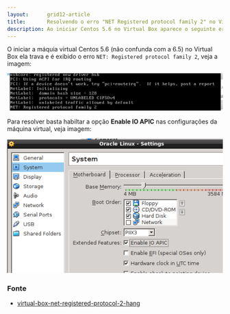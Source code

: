 ```yaml
---
layout:      grid12-article
title:       Resolvendo o erro "NET Registered protocol family 2" no Virtual Box
description: Ao iniciar Centos 5.6 no Virtual Box aparece o seguinte erro "NET Registered protocol family 2"
---
```


O iniciar a máquia virtual Centos 5.6 (não confunda com a 6.5) no Virtual Box ela trava e é exibido o erro
`NET: Registered protocol family 2`, veja a imagem:

![Imagem ilustrando erro na virtual box](vbox-hang-1.png "Imagem ilustrando erro na virtual box")

Para resolver basta habiltar a opção __Enable IO APIC__ nas configurações da máquina virtual, veja imagem:

![Imagem ilustrando erro na virtual box](vbox-hang-2.png "Imagem ilustrando erro na virtual box")


### Fonte

- [virtual-box-net-registered-protocol-2-hang](http://m04m.com/2012/01/13/virtual-box-net-registered-protocol-2-hang/ "link-externo")
